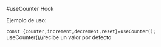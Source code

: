 #useCounter Hook

Ejemplo de uso: 

``
const {counter,increment,decrement,reset}=useCounter();
``
useCounter()//recibe un valor por defecto